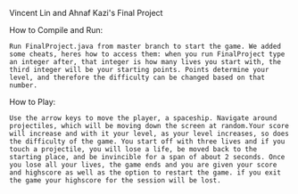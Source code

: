 Vincent Lin and Ahnaf Kazi's Final Project

How to Compile and Run:

	Run FinalProject.java from master branch to start the game. We added some cheats, heres how to access them: when you run FinalProject type an integer after, that integer is how many lives you start with, the third integer will be your starting points. Points determine your level, and therefore the difficulty can be changed based on that number.

How to Play:

	Use the arrow keys to move the player, a spaceship. Navigate around projectiles, which will be moving down the screen at random.Your score will increase and with it your level, as your level increases, so does the difficulty of the game. You start off with three lives and if you touch a projectile, you will lose a life, be moved back to the starting place, and be invincible for a span of about 2 seconds. Once you lose all your lives, the game ends and you are given your score and highscore as well as the option to restart the game. if you exit the game your highscore for the session will be lost.


